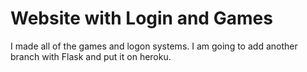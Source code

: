 # Website with Login and Games
I made all of the games and logon systems. I am going to add another branch with Flask and put it on heroku.
